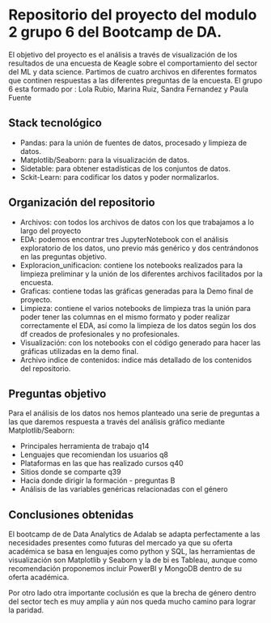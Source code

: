 # Repositorio del proyecto del modulo 2 grupo 6 del Bootcamp de DA.
El objetivo del proyecto es el análisis a través de visualización de los resultados de una encuesta de Keagle sobre el comportamiento del sector del ML y data science.
Partimos de cuatro archivos en diferentes formatos que continen respuestas a las diferentes preguntas de la encuesta.
El grupo 6 esta formado por : Lola Rubio, Marina Ruiz, Sandra Fernandez y Paula Fuente

## Stack tecnológico
- Pandas: para la unión de fuentes de datos, procesado y limpieza de datos.
- Matplotlib/Seaborn: para la visualización de datos.
- Sidetable: para obtener estadísticas de los conjuntos de datos.
- Sckit-Learn: para codificar los datos y poder normalizarlos.

## Organización del repositorio
- Archivos: con todos los archivos de datos con los que trabajamos a lo largo del proyecto
- EDA: podemos encontrar tres JupyterNotebook con el análisis exploratorio de los datos, uno previo más genérico y dos centrándonos en las preguntas objetivo.
- Exploracion_unificacion: contiene los notebooks realizados para la limpieza preliminar y la unión de los diferentes archivos facilitados por la encuesta.
- Graficas: contiene todas las gráficas generadas para la Demo final de proyecto.
- Limpieza: contiene el varios notebooks de limpieza tras la unión para poder tener las columnas en el mismo formato y poder realizar correctamente el EDA,  así como la limpieza de los datos según los dos df creados de profesionales y no profesionales.
- Visualización: con los notebooks con el código generado para hacer las gráficas utilizadas en la demo final. 
- Archivo indice de contenidos: indice más detallado de los contenidos del repositorio.


## Preguntas objetivo
Para el análisis de los datos nos hemos planteado una serie de preguntas a las que daremos respuesta a través del análisis gráfico mediante Matplotlib/Seaborn:
- Principales herramienta de trabajo q14
- Lenguajes que recomiendan los usuarios q8
- Plataformas en las que has realizado cursos  q40
- Sitios donde se  comparte q39
- Hacia donde dirigir la formación - preguntas B
- Análisis de las variables genéricas relacionadas con el género

## Conclusiones obtenidas
El bootcamp de de Data Analytics de Adalab se adapta perfectamente a las necesidades presentes como futuras del mercado ya que su oferta académica se basa en  lenguajes como python y SQL, las herramientas de visualización son Matplotlib y Seaborn y la de bi es Tableau, aunque como recomendación proponemos incluir PowerBI y MongoDB dentro de su oferta académica.


Por otro lado otra importante coclusión es que la brecha de género dentro del sector tech es muy amplia y aún nos queda mucho camino para lograr la paridad. 

